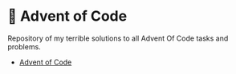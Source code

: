 # 🎄 Advent of Code

Repository of my terrible solutions to all Advent Of Code tasks and problems.

* [Advent of Code](https://adventofcode.com/)